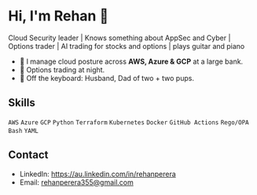# Hi, I'm Rehan 👋

Cloud Security leader | Knows something about AppSec and Cyber | Options trader | AI trading for stocks and options | plays guitar and piano

- 🏦 I manage cloud posture across **AWS, Azure & GCP** at a large bank.
- 🎯 Options trading at night.
- 🐶 Off the keyboard: Husband, Dad of two + two pups.

## Skills
`AWS` `Azure` `GCP` `Python` `Terraform` `Kubernetes` `Docker` `GitHub Actions` `Rego/OPA` `Bash` `YAML`

## Contact
- LinkedIn: <https://au.linkedin.com/in/rehanperera>
- Email: <rehanperera355@gmail.com>
